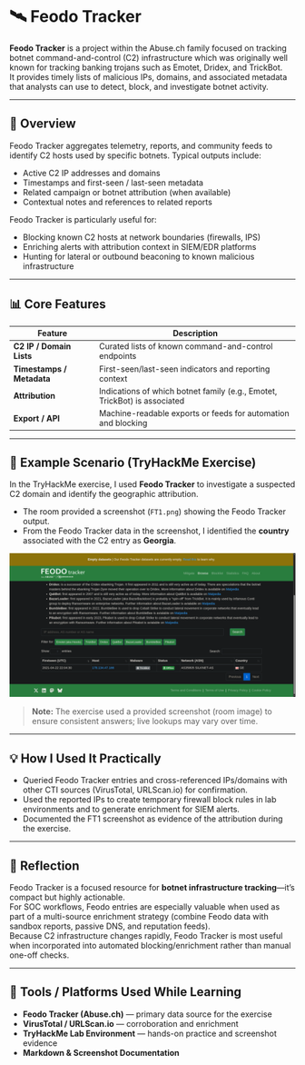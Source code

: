 # 🛰️ Feodo Tracker

**Feodo Tracker** is a project within the Abuse.ch family focused on tracking botnet command-and-control (C2) infrastructure which was originally well known for tracking banking trojans such as Emotet, Dridex, and TrickBot.  
It provides timely lists of malicious IPs, domains, and associated metadata that analysts can use to detect, block, and investigate botnet activity.

---

## 🧠 Overview

Feodo Tracker aggregates telemetry, reports, and community feeds to identify C2 hosts used by specific botnets. Typical outputs include:

- Active C2 IP addresses and domains  
- Timestamps and first-seen / last-seen metadata  
- Related campaign or botnet attribution (when available)  
- Contextual notes and references to related reports

Feodo Tracker is particularly useful for:
- Blocking known C2 hosts at network boundaries (firewalls, IPS)  
- Enriching alerts with attribution context in SIEM/EDR platforms  
- Hunting for lateral or outbound beaconing to known malicious infrastructure

---

## 📊 Core Features

| Feature | Description |
|--------|-------------|
| **C2 IP / Domain Lists** | Curated lists of known command-and-control endpoints |
| **Timestamps / Metadata** | First-seen/last-seen indicators and reporting context |
| **Attribution** | Indications of which botnet family (e.g., Emotet, TrickBot) is associated |
| **Export / API** | Machine-readable exports or feeds for automation and blocking |

---

## 🧪 Example Scenario (TryHackMe Exercise)

In the TryHackMe exercise, I used **Feodo Tracker** to investigate a suspected C2 domain and identify the geographic attribution.

- The room provided a screenshot (`FT1.png`) showing the Feodo Tracker output.  
- From the Feodo Tracker data in the screenshot, I identified the **country** associated with the C2 entry as **Georgia**.

![Feodo Tracker - Example Output (Room Screenshot)](screenshots/FT1.png)

> **Note:** The exercise used a provided screenshot (room image) to ensure consistent answers; live lookups may vary over time.

---

## 💡 How I Used It Practically
- Queried Feodo Tracker entries and cross-referenced IPs/domains with other CTI sources (VirusTotal, URLScan.io) for confirmation.  
- Used the reported IPs to create temporary firewall block rules in lab environments and to generate enrichment for SIEM alerts.  
- Documented the FT1 screenshot as evidence of the attribution during the exercise.

---

## 🧠 Reflection

Feodo Tracker is a focused resource for **botnet infrastructure tracking**—it’s compact but highly actionable.  
For SOC workflows, Feodo entries are especially valuable when used as part of a multi-source enrichment strategy (combine Feodo data with sandbox reports, passive DNS, and reputation feeds).  
Because C2 infrastructure changes rapidly, Feodo Tracker is most useful when incorporated into automated blocking/enrichment rather than manual one-off checks.

---

## 🧰 Tools / Platforms Used While Learning
- **Feodo Tracker (Abuse.ch)** — primary data source for the exercise  
- **VirusTotal / URLScan.io** — corroboration and enrichment  
- **TryHackMe Lab Environment** — hands-on practice and screenshot evidence  
- **Markdown & Screenshot Documentation**
